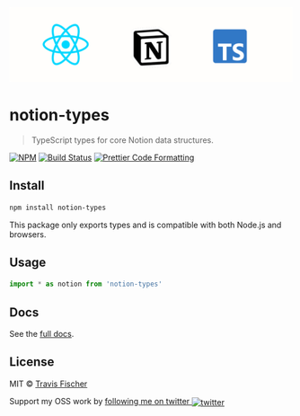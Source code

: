 <p align="center">
  <img alt="React Notion Y" src="https://raw.githubusercontent.com/NotionX/react-notion-x/master/media/notion-ts.png" width="689">
</p>

# notion-types

> TypeScript types for core Notion data structures.

[![NPM](https://img.shields.io/npm/v/notion-types.svg)](https://www.npmjs.com/package/notion-types) [![Build Status](https://github.com/NotionX/react-notion-x/actions/workflows/test.yml/badge.svg)](https://github.com/NotionX/react-notion-x/actions/workflows/test.yml) [![Prettier Code Formatting](https://img.shields.io/badge/code_style-prettier-brightgreen.svg)](https://prettier.io)

## Install

```bash
npm install notion-types
```

This package only exports types and is compatible with both Node.js and browsers.

## Usage

```ts
import * as notion from 'notion-types'
```

## Docs

See the [full docs](https://github.com/NotionX/react-notion-x).

## License

MIT © [Travis Fischer](https://transitivebullsh.it)

Support my OSS work by <a href="https://twitter.com/transitive_bs">following me on twitter <img src="https://storage.googleapis.com/saasify-assets/twitter-logo.svg" alt="twitter" height="24px" align="center"></a>
